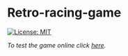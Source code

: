 # Retro-racing-game
[![License: MIT](https://img.shields.io/badge/License-MIT-yellow.svg)](https://opensource.org/licenses/MIT)

*To test the game online click [here](https://kitao.github.io/pyxel/wasm/launcher/?run=rattlessnake.retro-racing-game.example).*
